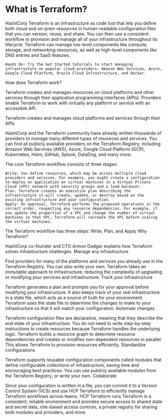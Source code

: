 # What is Terraform?

HashiCorp Terraform is an infrastructure as code tool that lets you define both cloud and on-prem resources in human-readable configuration files that you can version, reuse, and share. You can then use a consistent workflow to provision and manage all of your infrastructure throughout its lifecycle. Terraform can manage low-level components like compute, storage, and networking resources, as well as high-level components like DNS entries and SaaS features.

    Hands On: Try the Get Started tutorials to start managing infrastructure on popular cloud providers: Amazon Web Services, Azure, Google Cloud Platform, Oracle Cloud Infrastructure, and Docker.

How does Terraform work?

Terraform creates and manages resources on cloud platforms and other services through their application programming interfaces (APIs). Providers enable Terraform to work with virtually any platform or service with an accessible API.

Terraform creates and manages cloud platforms and services through their APIs

HashiCorp and the Terraform community have already written thousands of providers to manage many different types of resources and services. You can find all publicly available providers on the Terraform Registry, including Amazon Web Services (AWS), Azure, Google Cloud Platform (GCP), Kubernetes, Helm, GitHub, Splunk, DataDog, and many more.

The core Terraform workflow consists of three stages:

    Write: You define resources, which may be across multiple cloud providers and services. For example, you might create a configuration to deploy an application on virtual machines in a Virtual Private Cloud (VPC) network with security groups and a load balancer.
    Plan: Terraform creates an execution plan describing the infrastructure it will create, update, or destroy based on the existing infrastructure and your configuration.
    Apply: On approval, Terraform performs the proposed operations in the correct order, respecting any resource dependencies. For example, if you update the properties of a VPC and change the number of virtual machines in that VPC, Terraform will recreate the VPC before scaling the virtual machines.

The Terraform workflow has three steps: Write, Plan, and Apply
Why Terraform?

HashiCorp co-founder and CTO Armon Dadgar explains how Terraform solves infrastructure challenges.
Manage any infrastructure

Find providers for many of the platforms and services you already use in the Terraform Registry. You can also write your own. Terraform takes an immutable approach to infrastructure, reducing the complexity of upgrading or modifying your services and infrastructure.
Track your infrastructure

Terraform generates a plan and prompts you for your approval before modifying your infrastructure. It also keeps track of your real infrastructure in a state file, which acts as a source of truth for your environment. Terraform uses the state file to determine the changes to make to your infrastructure so that it will match your configuration.
Automate changes

Terraform configuration files are declarative, meaning that they describe the end state of your infrastructure. You do not need to write step-by-step instructions to create resources because Terraform handles the underlying logic. Terraform builds a resource graph to determine resource dependencies and creates or modifies non-dependent resources in parallel. This allows Terraform to provision resources efficiently.
Standardize configurations

Terraform supports reusable configuration components called modules that define configurable collections of infrastructure, saving time and encouraging best practices. You can use publicly available modules from the Terraform Registry, or write your own.
Collaborate

Since your configuration is written in a file, you can commit it to a Version Control System (VCS) and use HCP Terraform to efficiently manage Terraform workflows across teams. HCP Terraform runs Terraform in a consistent, reliable environment and provides secure access to shared state and secret data, role-based access controls, a private registry for sharing both modules and providers, and more.
